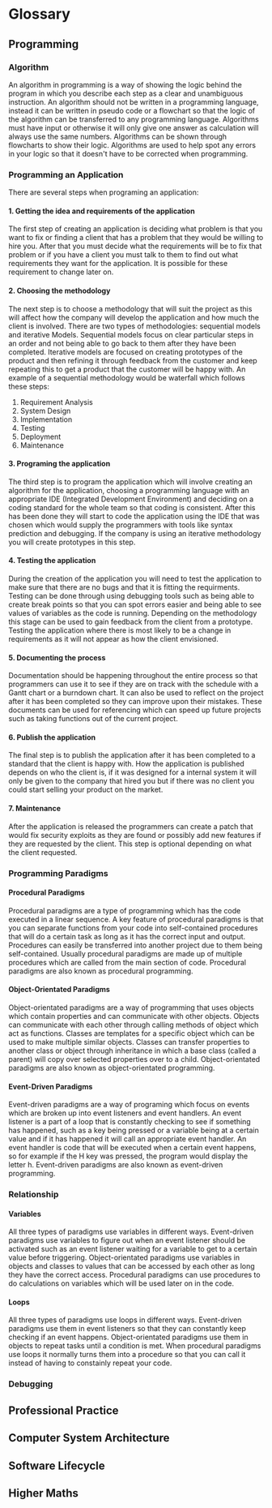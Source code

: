 # Glossary
## Programming
### Algorithm
An algorithm in programming is a way of showing the logic behind the program in which you describe each step as a clear and unambiguous instruction. An algorithm should not be written in a programming language, instead it can be written in pseudo code or a flowchart so that the logic of the algorithm can be transferred to any programming language. Algorithms must have input or otherwise it will only give one answer as calculation will always use the same numbers. Algorithms can be shown through flowcharts to show their logic. Algorithms are used to help spot any errors in your logic so that it doesn't have to be corrected when programming.
### Programming an Application
There are several steps when programing an application:
#### 1. Getting the idea and requirements of the application
The first step of creating an application is deciding what problem is that you want to fix or finding a client that has a problem that they would be willing to hire you. After that you must decide what the requirements will be to fix that problem or if you have a client you must talk to them to find out what requirements they want for the application. It is possible for these requirement to change later on.
#### 2. Choosing the methodology
The next step is to choose a methodology that will suit the project as this will affect how the company will develop the application and how much the client is involved. There are two types of methodologies: sequential models and iterative Models. Sequential models focus on clear particular steps in an order and not being able to go back to them after they have been completed. Iterative models are focused on creating prototypes of the product and then refining it through feedback from the customer and keep repeating this to get a product that the customer will be happy with.
An example of a sequential methodology would be waterfall which follows these steps:
1. Requirement Analysis
2. System Design
3. Implementation 
4. Testing
5. Deployment
6. Maintenance

#### 3. Programing the application
The third step is to program the application which will involve creating an algorithm for the application, choosing a programming language with an appropriate IDE (Integrated Development Environment) and deciding on a coding standard for the whole team so that coding is consistent. After this has been done they will start to code the application using the IDE that was chosen which would supply the programmers with tools like syntax prediction and debugging. If the company is using an iterative methodology you will create prototypes in this step.
#### 4. Testing the application
During the creation of the application you will need to test the application to make sure that there are no bugs and that it is fitting the requirments. Testing can be done through using debugging tools such as being able to create break points so that you can spot errors easier and being able to see values of variables as the code is running. Depending on the methodology this stage can be used to gain feedback from the client from a prototype. Testing the application where there is most likely to be a change in requirements as it will not appear as how the client envisioned. 
#### 5. Documenting the process
Documentation should be happening throughout the entire process so that programmers can use it to see if they are on track with the schedule with a Gantt chart or a burndown chart. It can also be used to reflect on the project after it has been completed so they can improve upon their mistakes. These documents can be used for referencing which can speed up future projects such as taking functions out of the current project. 
#### 6. Publish the application
The final step is to publish the application after it has been completed to a standard that the client is happy with. How the application is published depends on who the client is, if it was designed for a internal system it will only be given to the company that hired you but if there was no client you could start selling your product on the market. 
#### 7. Maintenance
After the application is released the programmers can create a patch that would fix security exploits as they are found or possibly add new features if they are requested by the client. This step is optional depending on what the client requested. 
### Programming Paradigms
#### Procedural Paradigms
Procedural paradigms are a type of programming which has the code executed in a linear sequence. A key feature of procedural paradigms is that you can separate functions from your code into self-contained procedures that will do a certain task as long as it has the correct input and output. Procedures can easily be transferred into another project due to them being self-contained. Usually procedural paradigms are made up of multiple procedures which are called from the main section of code. Procedural paradigms are also known as procedural programming.
#### Object-Orientated Paradigms
Object-orientated paradigms are a way of programming that uses objects which contain properties and can communicate with other objects. Objects can communicate with each other through calling methods of object which act as functions. Classes are templates for a specific object which can be used to make multiple similar objects. Classes can transfer properties to another class or object through inheritance in which a base class (called a parent) will copy over selected properties over to a child. Object-orientated paradigms are also known as object-orientated programming.
#### Event-Driven Paradigms
Event-driven paradigms are a way of programing which focus on events which are broken up into event listeners and event handlers. An event listener is a part of a loop that is constantly checking to see if something has happened, such as a key being pressed or a variable being at a certain value and if it has happened it will call an appropriate event handler. An event handler is code that will be executed when a certain event happens, so for example if the H key was pressed, the program would display the letter h. Event-driven paradigms are also known as event-driven programming.
### Relationship
#### Variables
All three types of paradigms use variables in different ways. Event-driven paradigms use variables to figure out when an event listener should be activated such as an event listener waiting for a variable to get to a certain value before triggering. Object-orientated paradigms use variables in objects and classes to values that can be accessed by each other as long they have the correct access. Procedural paradigms can use procedures to do calculations on variables which will be used later on in the code. 
#### Loops
All three types of paradigms use loops in different ways. Event-driven paradigms use them in event listeners so that they can constantly keep checking if an event happens. Object-orientated paradigms use them in objects to repeat tasks until a condition is met. When procedural paradigms use loops it normally turns them into a procedure so that you can call it instead of having to constainly repeat your code.
### Debugging
## Professional Practice
###
## Computer System Architecture
###
## Software Lifecycle
### 
## Higher Maths
